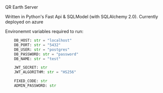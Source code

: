 QR Earth Server

Written in Python's Fast Api & SQLModel (with SQLAlchemy 2.0).
Currently deployed on azure

Environemnt variables required to run:

```py
    DB_HOST: str = "localhost"
    DB_PORT: str = "5432"
    DB_USER: str = "postgres"
    DB_PASSWORD: str = "password"
    DB_NAME: str = "test"

    JWT_SECRET: str
    JWT_ALGORITHM: str = "HS256"

    FIXED_CODE: str
    ADMIN_PASSWORD: str
```
